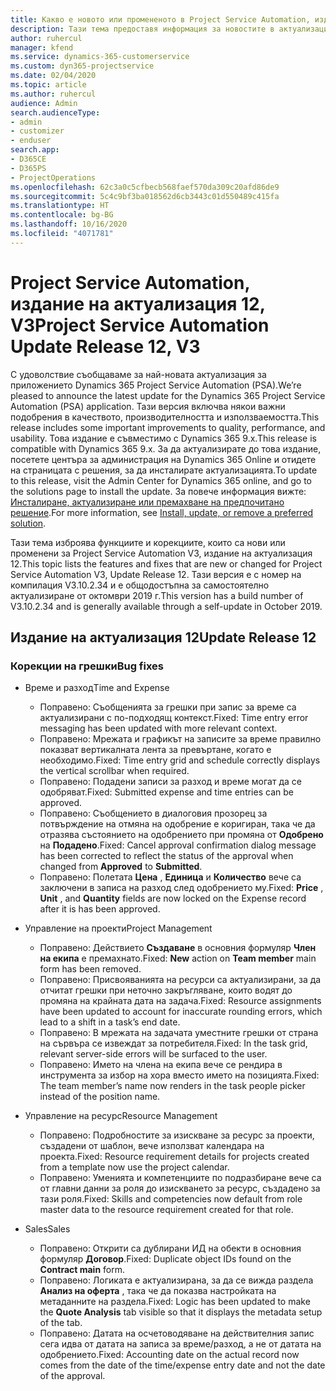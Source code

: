 ```yaml
---
title: Какво е новото или промененото в Project Service Automation, издание на актуализация 12, V3
description: Тази тема предоставя информация за новостите в актуализацията на Project Service Automation, издание 12, V3.
author: ruhercul
manager: kfend
ms.service: dynamics-365-customerservice
ms.custom: dyn365-projectservice
ms.date: 02/04/2020
ms.topic: article
ms.author: ruhercul
audience: Admin
search.audienceType:
- admin
- customizer
- enduser
search.app:
- D365CE
- D365PS
- ProjectOperations
ms.openlocfilehash: 62c3a0c5cfbecb568faef570da309c20afd86de9
ms.sourcegitcommit: 5c4c9bf3ba018562d6cb3443c01d550489c415fa
ms.translationtype: HT
ms.contentlocale: bg-BG
ms.lasthandoff: 10/16/2020
ms.locfileid: "4071781"
---
```

# <a name="project-service-automation-update-release-12-v3"></a><span data-ttu-id="e5964-103">Project Service Automation, издание на актуализация 12, V3</span><span class="sxs-lookup"><span data-stu-id="e5964-103">Project Service Automation Update Release 12, V3</span></span>
<span data-ttu-id="e5964-104">С удоволствие съобщаваме за най-новата актуализация за приложението Dynamics 365 Project Service Automation (PSA).</span><span class="sxs-lookup"><span data-stu-id="e5964-104">We’re pleased to announce the latest update for the Dynamics 365 Project Service Automation (PSA) application.</span></span> <span data-ttu-id="e5964-105">Тази версия включва някои важни подобрения в качеството, производителността и използваемостта.</span><span class="sxs-lookup"><span data-stu-id="e5964-105">This release includes some important improvements to quality, performance, and usability.</span></span> <span data-ttu-id="e5964-106">Това издание е съвместимо с Dynamics 365 9.x.</span><span class="sxs-lookup"><span data-stu-id="e5964-106">This release is compatible with Dynamics 365 9.x.</span></span> <span data-ttu-id="e5964-107">За да актуализирате до това издание, посетете центъра за администрация на Dynamics 365 Online и отидете на страницата с решения, за да инсталирате актуализацията.</span><span class="sxs-lookup"><span data-stu-id="e5964-107">To update to this release, visit the Admin Center for Dynamics 365 online, and go to the solutions page to install the update.</span></span> <span data-ttu-id="e5964-108">За повече информация вижте: [Инсталиране, актуализиране или премахване на предпочитано решение](https://docs.microsoft.com/power-platform/admin/install-remove-preferred-solution).</span><span class="sxs-lookup"><span data-stu-id="e5964-108">For more information, see [Install, update, or remove a preferred solution](https://docs.microsoft.com/power-platform/admin/install-remove-preferred-solution).</span></span>

<span data-ttu-id="e5964-109">Тази тема изброява функциите и корекциите, които са нови или променени за Project Service Automation V3, издание на актуализация 12.</span><span class="sxs-lookup"><span data-stu-id="e5964-109">This topic lists the features and fixes that are new or changed for Project Service Automation V3, Update Release 12.</span></span> <span data-ttu-id="e5964-110">Тази версия е с номер на компилация V3.10.2.34 и е общодостъпна за самостоятелно актуализиране от октомври 2019 г.</span><span class="sxs-lookup"><span data-stu-id="e5964-110">This version has a build number of V3.10.2.34 and is generally available through a self-update in October 2019.</span></span>

## <a name="update-release-12"></a><span data-ttu-id="e5964-111">Издание на актуализация 12</span><span class="sxs-lookup"><span data-stu-id="e5964-111">Update Release 12</span></span>

### <a name="bug-fixes"></a><span data-ttu-id="e5964-112">Корекции на грешки</span><span class="sxs-lookup"><span data-stu-id="e5964-112">Bug fixes</span></span>

- <span data-ttu-id="e5964-113">Време и разход</span><span class="sxs-lookup"><span data-stu-id="e5964-113">Time and Expense</span></span>

    - <span data-ttu-id="e5964-114">Поправено: Съобщенията за грешки при запис за време са актуализирани с по-подходящ контекст.</span><span class="sxs-lookup"><span data-stu-id="e5964-114">Fixed: Time entry error messaging has been updated with more relevant context.</span></span>
    - <span data-ttu-id="e5964-115">Поправено: Мрежата и графикът на записите за време правилно показват вертикалната лента за превъртане, когато е необходимо.</span><span class="sxs-lookup"><span data-stu-id="e5964-115">Fixed: Time entry grid and schedule correctly displays the vertical scrollbar when required.</span></span>
    - <span data-ttu-id="e5964-116">Поправено: Подадени записи за разход и време могат да се одобряват.</span><span class="sxs-lookup"><span data-stu-id="e5964-116">Fixed: Submitted expense and time entries can be approved.</span></span>
    - <span data-ttu-id="e5964-117">Поправено: Съобщението в диалоговия прозорец за потвърждение на отмяна на одобрение е коригиран, така че да отразява състоянието на одобрението при промяна от **Одобрено** на **Подадено**.</span><span class="sxs-lookup"><span data-stu-id="e5964-117">Fixed: Cancel approval confirmation dialog message has been corrected to reflect the status of the approval when changed from **Approved** to **Submitted**.</span></span>
    - <span data-ttu-id="e5964-118">Поправено: Полетата **Цена** , **Единица** и **Количество** вече са заключени в записа на разход след одобрението му.</span><span class="sxs-lookup"><span data-stu-id="e5964-118">Fixed: **Price** , **Unit** , and **Quantity** fields are now locked on the Expense record after it is has been approved.</span></span>

- <span data-ttu-id="e5964-119">Управление на проекти</span><span class="sxs-lookup"><span data-stu-id="e5964-119">Project Management</span></span>

    - <span data-ttu-id="e5964-120">Поправено: Действието **Създаване** в основния формуляр **Член на екипа** е премахнато.</span><span class="sxs-lookup"><span data-stu-id="e5964-120">Fixed: **New** action on **Team member** main form has been removed.</span></span>
    - <span data-ttu-id="e5964-121">Поправено: Присвояванията на ресурси са актуализирани, за да отчитат грешки при неточно закръгляване, които водят до промяна на крайната дата на задача.</span><span class="sxs-lookup"><span data-stu-id="e5964-121">Fixed: Resource assignments have been updated to account for inaccurate rounding errors, which lead to a shift in a task’s end date.</span></span>
    - <span data-ttu-id="e5964-122">Поправено: В мрежата на задачата уместните грешки от страна на сървъра се извеждат за потребителя.</span><span class="sxs-lookup"><span data-stu-id="e5964-122">Fixed: In the task grid, relevant server-side errors will be surfaced to the user.</span></span>
    - <span data-ttu-id="e5964-123">Поправено: Името на члена на екипа вече се рендира в инструмента за избор на хора вместо името на позицията.</span><span class="sxs-lookup"><span data-stu-id="e5964-123">Fixed: The team member’s name now renders in the task people picker instead of the position name.</span></span>

- <span data-ttu-id="e5964-124">Управление на ресурс</span><span class="sxs-lookup"><span data-stu-id="e5964-124">Resource Management</span></span>

    - <span data-ttu-id="e5964-125">Поправено: Подробностите за изискване за ресурс за проекти, създадени от шаблон, вече използват календара на проекта.</span><span class="sxs-lookup"><span data-stu-id="e5964-125">Fixed: Resource requirement details for projects created from a template now use the project calendar.</span></span>
    - <span data-ttu-id="e5964-126">Поправено: Уменията и компетенциите по подразбиране вече са от главни данни за роля до изискването за ресурс, създадено за тази роля.</span><span class="sxs-lookup"><span data-stu-id="e5964-126">Fixed: Skills and competencies now default from role master data to the resource requirement created for that role.</span></span>

- <span data-ttu-id="e5964-127">Sales</span><span class="sxs-lookup"><span data-stu-id="e5964-127">Sales</span></span>

    - <span data-ttu-id="e5964-128">Поправено: Открити са дублирани ИД на обекти в основния формуляр **Договор**.</span><span class="sxs-lookup"><span data-stu-id="e5964-128">Fixed: Duplicate object IDs found on the **Contract main** form.</span></span>
    - <span data-ttu-id="e5964-129">Поправено: Логиката е актуализирана, за да се вижда раздела **Анализ на оферта** , така че да показва настройката на метаданните на раздела.</span><span class="sxs-lookup"><span data-stu-id="e5964-129">Fixed: Logic has been updated to make the **Quote Analysis** tab visible so that it displays the metadata setup of the tab.</span></span>
    - <span data-ttu-id="e5964-130">Поправено: Датата на осчетоводяване на действителния запис сега идва от датата на записа за време/разход, а не от датата на одобрението.</span><span class="sxs-lookup"><span data-stu-id="e5964-130">Fixed: Accounting date on the actual record now comes from the date of the time/expense entry date and not the date of the approval.</span></span>
